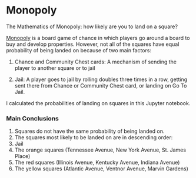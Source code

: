 # Monopoly
The Mathematics of Monopoly: how likely are you to land on a square? 


[Monopoly](https://monopoly.fandom.com/ "Monopoly Wiki") is a board game of chance in which players go around a board to buy and develop properties. However, not all of the squares have equal probability of being landed on because of two main factors: 

1. Chance and Community Chest cards: 
A mechanism of sending the player to another square or to jail

2. Jail: 
A player goes to jail by rolling doubles three times in a row, getting sent there from Chance or Community Chest card, or landing on Go To Jail. 

I calculated the probabilities of landing on squares in this Jupyter notebook. 

### Main Conclusions
1. Squares do not have the same probability of being landed on. 
2. The squares most likely to be landed on are in descending order: 
  1. Jail
  2. The orange squares (Tennessee Avenue, New York Avenue, St. James Place)
  3. The red squares (Illinois Avenue, Kentucky Avenue, Indiana Avenue)
  4. The yellow squares (Atlantic Avenue, Ventnor Avenue, Marvin Gardens)
